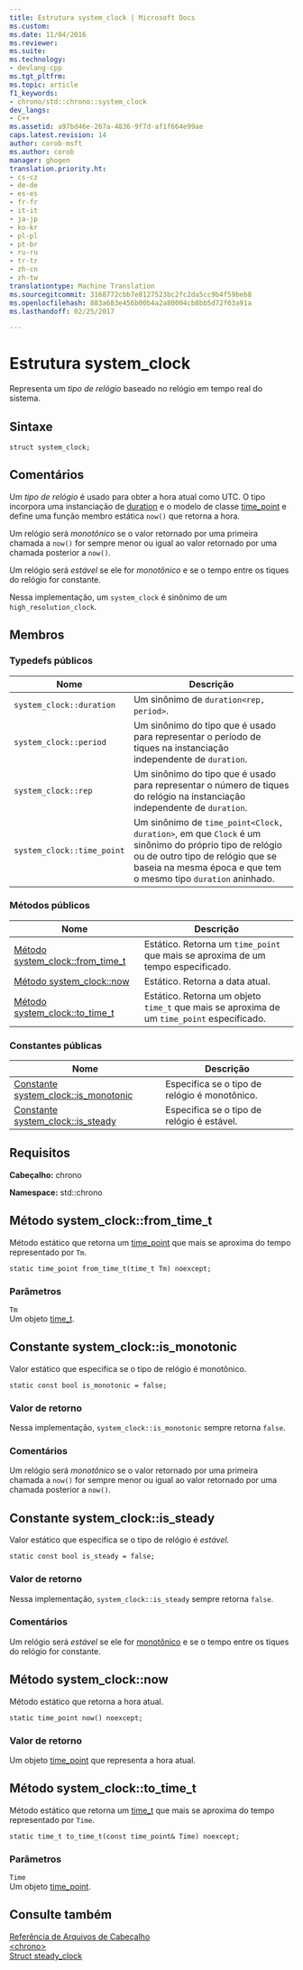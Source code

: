 ```yaml
---
title: Estrutura system_clock | Microsoft Docs
ms.custom: 
ms.date: 11/04/2016
ms.reviewer: 
ms.suite: 
ms.technology:
- devlang-cpp
ms.tgt_pltfrm: 
ms.topic: article
f1_keywords:
- chrono/std::chrono::system_clock
dev_langs:
- C++
ms.assetid: a97bd46e-267a-4836-9f7d-af1f664e99ae
caps.latest.revision: 14
author: corob-msft
ms.author: corob
manager: ghogen
translation.priority.ht:
- cs-cz
- de-de
- es-es
- fr-fr
- it-it
- ja-jp
- ko-kr
- pl-pl
- pt-br
- ru-ru
- tr-tr
- zh-cn
- zh-tw
translationtype: Machine Translation
ms.sourcegitcommit: 3168772cbb7e8127523bc2fc2da5cc9b4f59beb8
ms.openlocfilehash: 883a683e456b00b4a2a80004cb8bb5d72f03a91a
ms.lasthandoff: 02/25/2017

---
```

# <a name="systemclock-structure"></a>Estrutura system_clock
Representa um *tipo de relógio* baseado no relógio em tempo real do sistema.  
  
## <a name="syntax"></a>Sintaxe  
  
```  
struct system_clock;  
```  
  
## <a name="remarks"></a>Comentários  
 Um *tipo de relógio* é usado para obter a hora atual como UTC. O tipo incorpora uma instanciação de [duration](../standard-library/duration-class.md) e o modelo de classe [time_point](../standard-library/time-point-class.md) e define uma função membro estática `now()` que retorna a hora.  
  
 Um relógio será *monotônico* se o valor retornado por uma primeira chamada a `now()` for sempre menor ou igual ao valor retornado por uma chamada posterior a `now()`.  
  
 Um relógio será *estável* se ele for *monotônico* e se o tempo entre os tiques do relógio for constante.  
  
 Nessa implementação, um `system_clock` é sinônimo de um `high_resolution_clock`.  
  
## <a name="members"></a>Membros  
  
### <a name="public-typedefs"></a>Typedefs públicos  
  
|Nome|Descrição|  
|----------|-----------------|  
|`system_clock::duration`|Um sinônimo de `duration<rep, period>`.|  
|`system_clock::period`|Um sinônimo do tipo que é usado para representar o período de tiques na instanciação independente de `duration`.|  
|`system_clock::rep`|Um sinônimo do tipo que é usado para representar o número de tiques do relógio na instanciação independente de `duration`.|  
|`system_clock::time_point`|Um sinônimo de `time_point<Clock, duration>`, em que `Clock` é um sinônimo do próprio tipo de relógio ou de outro tipo de relógio que se baseia na mesma época e que tem o mesmo tipo `duration` aninhado.|  
  
### <a name="public-methods"></a>Métodos públicos  
  
|Nome|Descrição|  
|----------|-----------------|  
|[Método system_clock::from_time_t](#system_clock__from_time_t_method)|Estático. Retorna um `time_point` que mais se aproxima de um tempo especificado.|  
|[Método system_clock::now](#system_clock__now_method)|Estático. Retorna a data atual.|  
|[Método system_clock::to_time_t](#system_clock__to_time_t_method)|Estático. Retorna um objeto `time_t` que mais se aproxima de um `time_point` especificado.|  
  
### <a name="public-constants"></a>Constantes públicas  
  
|Nome|Descrição|  
|----------|-----------------|  
|[Constante system_clock::is_monotonic](#system_clock__is_monotonic_constant)|Especifica se o tipo de relógio é monotônico.|  
|[Constante system_clock::is_steady](#system_clock__is_steady_constant)|Especifica se o tipo de relógio é estável.|  
  
## <a name="requirements"></a>Requisitos  
 **Cabeçalho:** chrono  
  
 **Namespace:** std::chrono  
  
##  <a name="a-namesystemclockfromtimetmethoda--systemclockfromtimet-method"></a><a name="system_clock__from_time_t_method"></a>  Método system_clock::from_time_t  
 Método estático que retorna um [time_point](../standard-library/time-point-class.md) que mais se aproxima do tempo representado por `Tm`.  
  
```  
static time_point from_time_t(time_t Tm) noexcept;  
```  
  
### <a name="parameters"></a>Parâmetros  
 `Tm`  
 Um objeto [time_t](../c-runtime-library/standard-types.md).  
  
##  <a name="a-namesystemclockismonotonicconstanta--systemclockismonotonic-constant"></a><a name="system_clock__is_monotonic_constant"></a>  Constante system_clock::is_monotonic  
 Valor estático que especifica se o tipo de relógio é monotônico.  
  
```  
static const bool is_monotonic = false;  
```  
  
### <a name="return-value"></a>Valor de retorno  
 Nessa implementação, `system_clock::is_monotonic` sempre retorna `false`.  
  
### <a name="remarks"></a>Comentários  
 Um relógio será *monotônico* se o valor retornado por uma primeira chamada a `now()` for sempre menor ou igual ao valor retornado por uma chamada posterior a `now()`.  
  
##  <a name="a-namesystemclockissteadyconstanta--systemclockissteady-constant"></a><a name="system_clock__is_steady_constant"></a>  Constante system_clock::is_steady  
 Valor estático que especifica se o tipo de relógio é *estável*.  
  
```  
static const bool is_steady = false;  
```  
  
### <a name="return-value"></a>Valor de retorno  
 Nessa implementação, `system_clock::is_steady` sempre retorna `false`.  
  
### <a name="remarks"></a>Comentários  
 Um relógio será *estável* se ele for [monotônico](#system_clock__is_monotonic_constant) e se o tempo entre os tiques do relógio for constante.  
  
##  <a name="a-namesystemclocknowmethoda--systemclocknow-method"></a><a name="system_clock__now_method"></a>  Método system_clock::now  
 Método estático que retorna a hora atual.  
  
```  
static time_point now() noexcept;  
```  
  
### <a name="return-value"></a>Valor de retorno  
 Um objeto [time_point](../standard-library/time-point-class.md) que representa a hora atual.  
  
##  <a name="a-namesystemclocktotimetmethoda--systemclocktotimet-method"></a><a name="system_clock__to_time_t_method"></a>  Método system_clock::to_time_t  
 Método estático que retorna um [time_t](../c-runtime-library/standard-types.md) que mais se aproxima do tempo representado por `Time`.  
  
```  
static time_t to_time_t(const time_point& Time) noexcept;  
```  
  
### <a name="parameters"></a>Parâmetros  
 `Time`  
 Um objeto [time_point](../standard-library/time-point-class.md).  
  
## <a name="see-also"></a>Consulte também  
 [Referência de Arquivos de Cabeçalho](../standard-library/cpp-standard-library-header-files.md)   
 [\<chrono>](../standard-library/chrono.md)   
 [Struct steady_clock](../standard-library/steady-clock-struct.md)

